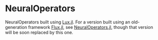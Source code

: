 # NeuralOperators

NeuralOperators built using [Lux.jl](https://lux.csail.mit.edu/).
For a version built using an old-generation framework [Flux.jl](https://fluxml.ai/), see
[NeuralOperators.jl](https://docs.sciml.ai/NeuralOperators/stable/), though that version
will be soon replaced by this one.
